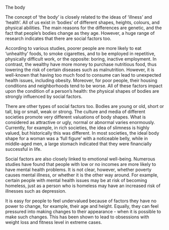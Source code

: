The body

The concept of ‘the body’ is closely related to the ideas of ‘illness’ and ‘health’. All of us exist in ‘bodies’ of different shapes, heights, colours, and physical abilities. The main reasons for the differences are genetic, and the fact that people’s bodies change as they age. However, a huge range of research indicates that there are social factors too.

According to various studies, poorer people are more likely to eat ‘unhealthy’ foods, to smoke cigarettes, and to be employed in repetitive, physically difficult work, or the opposite: boring, inactive employment. In contrast, the wealthy have more money to purchase nutritious food, thus lowering the risk of certain diseases such as malnutrition. However, it is well-known that having too much food to consume can lead to unexpected health issues, including obesity. Moreover, for poor people, their housing conditions and neighborhoods tend to be worse. All of these factors impact upon the condition of a person’s health: the physical shapes of bodies are strongly influenced by social factors.

There are other types of social factors too. Bodies are young or old, short or tall, big or small, weak or strong. The culture and media of different societies promote very different valuations of body shapes. What is considered as attractive or ugly, normal or abnormal varies enormously. Currently, for example, in rich societies, the idea of slimness is highly valued, but historically this was different. In most societies, the ideal body shape for a woman was a ‘full figure’ with a noticeable belly, while in middle-aged men, a large stomach indicated that they were financially successful in life.

Social factors are also closely linked to emotional well-being. Numerous studies have found that people with low or no incomes are more likely to have mental health problems. It is not clear, however, whether poverty causes mental illness, or whether it is the other way around. For example, certain people with mental health issues may be at risk of becoming homeless, just as a person who is homeless may have an increased risk of illnesses such as depression.

It is easy for people to feel undervalued because of factors they have no power to change, for example, their age and height. Equally, they can feel pressured into making changes to their appearance - when it is possible to make such changes. This has been shown to lead to obsessions with weight loss and fitness level in extreme cases.
